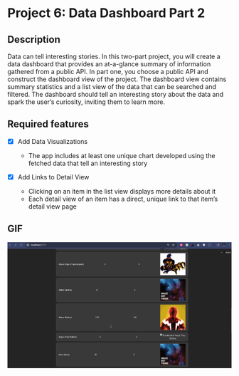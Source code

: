 # Project 6: Data Dashboard Part 2

## Description

Data can tell interesting stories. In this two-part project, you will create a data dashboard that provides an at-a-glance summary of information gathered from a public API. In part one, you choose a public API and construct the dashboard view of the project. The dashboard view contains summary statistics and a list view of the data that can be searched and filtered. The dashboard should tell an interesting story about the data and spark the user’s curiosity, inviting them to learn more.

## Required features

- [x] Add Data Visualizations

  - The app includes at least one unique chart developed using the fetched data that tell an interesting story

- [x] Add Links to Detail View
  - Clicking on an item in the list view displays more details about it
  - Each detail view of an item has a direct, unique link to that item’s detail view page

## GIF

![](Gifs/SubmissionFinal.gif)
